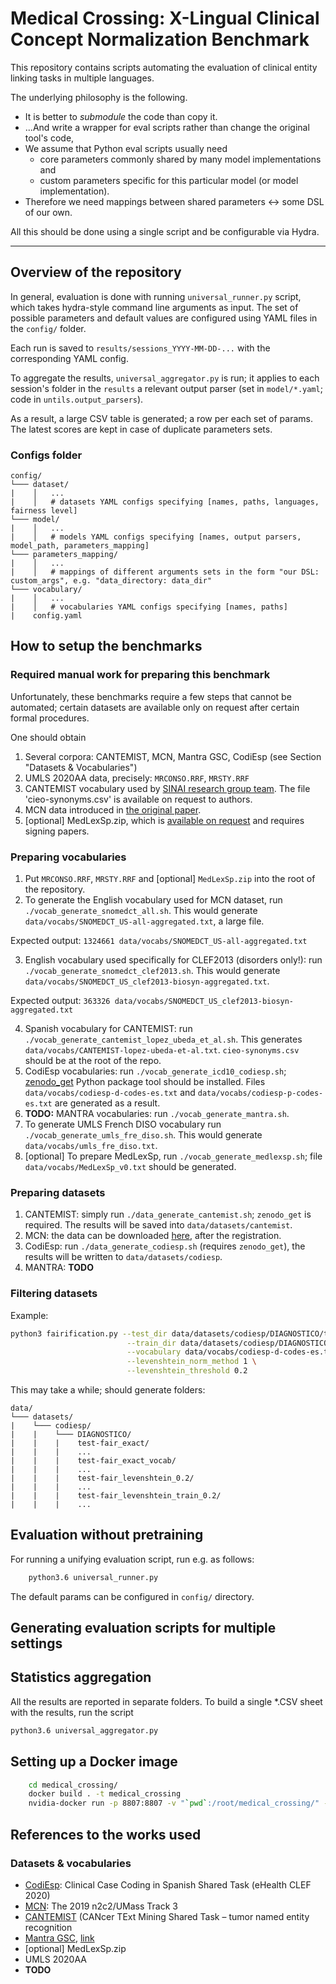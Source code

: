 # Medical Crossing: X-Lingual Clinical Concept Normalization Benchmark

This repository contains scripts automating the evaluation of clinical entity linking 
tasks in multiple languages.

The underlying philosophy is the following.

* It is better to *submodule* the code than copy it.
* ...And write a wrapper for eval scripts rather than change the original tool's code,
* We assume that Python eval scripts usually need 
  * core parameters commonly shared by many model implementations and
  * custom parameters specific for this particular model (or model implementation).
* Therefore we need mappings between shared parameters <-> some DSL of our own.

All this should be done using a single script and be configurable via Hydra.

---

## Overview of the repository

In general, evaluation is done with running `universal_runner.py` script, 
which takes hydra-style command line arguments as input. The set of possible
parameters and default values are configured using YAML files in the `config/` folder.

Each run is saved to `results/sessions_YYYY-MM-DD-...` with the corresponding YAML config.

To aggregate the results, `universal_aggregator.py` is run; it applies to each session's
 folder in the `results` a relevant output parser (set in `model/*.yaml`; code in `untils.output_parsers`).
 
As a result, a large CSV table is generated; a row per each set of params. The latest scores are kept in case 
of duplicate parameters sets.

### Configs folder

```
config/
└─── dataset/
|    │   ...
|    │   # datasets YAML configs specifying [names, paths, languages, fairness level]
└─── model/
|    │   ...
|    │   # models YAML configs specifying [names, output parsers, model_path, parameters_mapping]
└─── parameters_mapping/
|    │   ...
|    │   # mappings of different arguments sets in the form "our DSL: custom_args", e.g. "data_directory: data_dir"
└─── vocabulary/
|    │   ...
|    │   # vocabularies YAML configs specifying [names, paths]
|    config.yaml
```   

## How to setup the benchmarks

### Required manual work for preparing this benchmark

Unfortunately, these benchmarks require a few steps that cannot be automated;
certain datasets are available only on request after certain formal procedures.

One should obtain
1. Several corpora: CANTEMIST, MCN, Mantra GSC, CodiEsp (see Section "Datasets & Vocabularies")
1. UMLS 2020AA data, precisely: `MRCONSO.RRF`, `MRSTY.RRF`
2. CANTEMIST vocabulary used by [SINAI research group team](http://ceur-ws.org/Vol-2664/cantemist_paper1.pdf). 
The file 'cieo-synonyms.csv' is available on request to authors.
3. MCN data introduced in [the original paper](https://doi.org/10.1016/j.jbi.2019.103132). 
4. [optional] MedLexSp.zip, which is [available on request](http://www.lllf.uam.es/ESP/nlpmedterm_en.html#deliverables) 
and requires signing papers.

### Preparing vocabularies

1. Put `MRCONSO.RRF`, `MRSTY.RRF` and [optional] `MedLexSp.zip` into the root of the repository.
2. To generate the English vocabulary used for MCN dataset, run `./vocab_generate_snomedct_all.sh`. This would 
generate `data/vocabs/SNOMEDCT_US-all-aggregated.txt`, a large file.

Expected output:
```1324661 data/vocabs/SNOMEDCT_US-all-aggregated.txt```

3. English vocabulary used specifically for CLEF2013 (disorders only!):
run `./vocab_generate_snomedct_clef2013.sh`. This would generate `data/vocabs/SNOMEDCT_US_clef2013-biosyn-aggregated.txt`.

Expected output:
```363326 data/vocabs/SNOMEDCT_US_clef2013-biosyn-aggregated.txt```

4. Spanish vocabulary for CANTEMIST: run `./vocab_generate_cantemist_lopez_ubeda_et_al.sh`. 
This generates `data/vocabs/CANTEMIST-lopez-ubeda-et-al.txt`. `cieo-synonyms.csv` should be at the root of the repo. 
5. CodiEsp vocabularies: run `./vocab_generate_icd10_codiesp.sh`; [zenodo_get](https://pypi.org/project/zenodo-get/) 
Python package tool should be installed. Files `data/vocabs/codiesp-d-codes-es.txt` and 
`data/vocabs/codiesp-p-codes-es.txt` are generated as a result.
6. **TODO:** MANTRA vocabularies:  run `./vocab_generate_mantra.sh`.
7. To generate UMLS French DISO vocabulary run `./vocab_generate_umls_fre_diso.sh`. This would generate `data/vocabs/umls_fre_diso.txt`.
8. [optional] To prepare MedLexSp, run `./vocab_generate_medlexsp.sh`; file `data/vocabs/MedLexSp_v0.txt` should be generated.


### Preparing datasets
 
1. CANTEMIST: simply run `./data_generate_cantemist.sh`; `zenodo_get` is required. The results will be 
saved into `data/datasets/cantemist`.
2. MCN: the data can be downloaded [here](https://portal.dbmi.hms.harvard.edu/projects/n2c2-2019-t3/), after the registration.
3. CodiEsp: run `./data_generate_codiesp.sh` (requires `zenodo_get`), the results will be written to `data/datasets/codiesp`.
4. MANTRA: **TODO**

### Filtering datasets

Example:

```bash
python3 fairification.py --test_dir data/datasets/codiesp/DIAGNOSTICO/test \
                          --train_dir data/datasets/codiesp/DIAGNOSTICO/train \
                          --vocabulary data/vocabs/codiesp-d-codes-es.txt \
                          --levenshtein_norm_method 1 \
                          --levenshtein_threshold 0.2
```

This may take a while; should generate folders:
```
data/
└─── datasets/
|    └─── codiesp/
|    |    └─── DIAGNOSTICO/
|    |    |    test-fair_exact/
|    |    |    ... 
|    |    |    test-fair_exact_vocab/
|    |    |    ... 
|    |    |    test-fair_levenshtein_0.2/
|    |    |    ... 
|    |    |    test-fair_levenshtein_train_0.2/
|    |    |    ... 
```


## Evaluation without pretraining

For running a unifying evaluation script, run e.g. as follows:

```bash
    python3.6 universal_runner.py 
```

The default params can be configured in `config/` directory.

## Generating evaluation scripts for multiple settings

## Statistics aggregation

All the results are reported in separate folders. To build a single *.CSV sheet with the results,
run the script

```bash 
python3.6 universal_aggregator.py
```

## Setting up a Docker image

```bash
    cd medical_crossing/
    docker build . -t medical_crossing  
    nvidia-docker run -p 8807:8807 -v "`pwd`:/root/medical_crossing/" -it medical_crossing:latest bash
```

## References to the works used

### Datasets & vocabularies

* [CodiEsp](https://temu.bsc.es/codiesp/): Clinical Case Coding in Spanish Shared Task (eHealth CLEF 2020)
* [MCN](https://n2c2.dbmi.hms.harvard.edu/2019-track-3): The 2019 n2c2/UMass Track 3
* [CANTEMIST](https://temu.bsc.es/cantemist/) (CANcer TExt Mining Shared Task – tumor named entity recognition 
* [Mantra GSC](https://files.ifi.uzh.ch/cl/mantra/gsc/GSC-v1.1.zip), [link](http://biosemantics.org/mantra/)
* [optional] MedLexSp.zip
* UMLS 2020AA
* **TODO**
